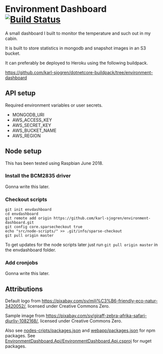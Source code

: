 # Environment Dashboard [![Build Status](https://travis-ci.org/karl-sjogren/environment-dashboard.svg?branch=develop)](https://travis-ci.org/karl-sjogren/environment-dashboard)

A small dashboard I built to monitor the temperature and such out in my cabin.

It is built to store statistics in mongodb and snapshot images in an S3 bucket.

It can preferably be deployed to Heroku using the following buildpack.

https://github.com/karl-sjogren/dotnetcore-buildpack/tree/environment-dashboard

## API setup

Required environment variables or user secrets.

- MONGODB_URI
- AWS_ACCESS_KEY
- AWS_SECRET_KEY
- AWS_BUCKET_NAME
- AWS_REGION

## Node setup

This has been tested using Raspbian June 2018.

### Install the BCM2835 driver

Gonna write this later.

### Checkout scripts

```
git init envdashboard
cd envdashboard
git remote add origin https://github.com/karl-sjogren/environment-dashboard.git
git config core.sparsecheckout true
echo "src/node-scripts/" >> .git/info/sparse-checkout
git pull origin master
```

To get updates for the node scripts later just run `git pull origin master` in the envdashboard folder.

### Add cronjobs

Gonna write this later.

## Attributions

Default logo from https://pixabay.com/sv/milj%C3%B6-friendly-eco-natur-3420052/,
licensed under Creative Commons Zero.

Sample image from https://pixabay.com/sv/giraff-zebra-afrika-safari-djurliv-1082168/,
licensed under Creative Commons Zero.

Also see [nodes-cripts/packages.json](src/node-scripts/package.json) and
[webapp/packages.json](src/webapp/package.json) for npm packages. See
[EnvironmentDashboard.Api/EnvironmentDashboard.Api.csproj](src/EnvironmentDashboard.Api/EnvironmentDashboard.Api.csproj)
for nuget packages.